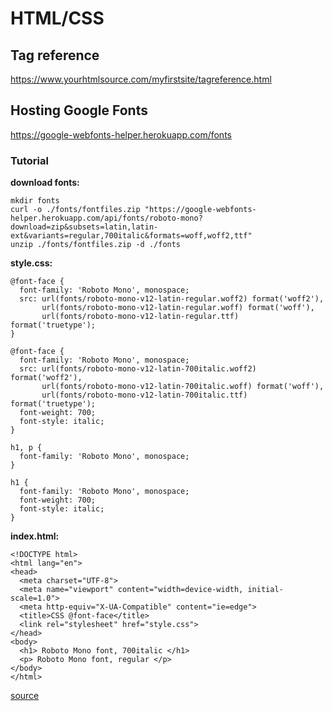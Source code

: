 # HTML/CSS

## Tag reference

https://www.yourhtmlsource.com/myfirstsite/tagreference.html

## Hosting Google Fonts

https://google-webfonts-helper.herokuapp.com/fonts

### Tutorial

**download fonts:**

    mkdir fonts
    curl -o ./fonts/fontfiles.zip "https://google-webfonts-helper.herokuapp.com/api/fonts/roboto-mono?download=zip&subsets=latin,latin-ext&variants=regular,700italic&formats=woff,woff2,ttf"
    unzip ./fonts/fontfiles.zip -d ./fonts

**style.css:**

    @font-face {
      font-family: 'Roboto Mono', monospace;
      src: url(fonts/roboto-mono-v12-latin-regular.woff2) format('woff2'),
           url(fonts/roboto-mono-v12-latin-regular.woff) format('woff'),
           url(fonts/roboto-mono-v12-latin-regular.ttf) format('truetype');
    }

    @font-face {
      font-family: 'Roboto Mono', monospace;
      src: url(fonts/roboto-mono-v12-latin-700italic.woff2) format('woff2'),
           url(fonts/roboto-mono-v12-latin-700italic.woff) format('woff'),
           url(fonts/roboto-mono-v12-latin-700italic.ttf) format('truetype');
      font-weight: 700;
      font-style: italic;
    }

    h1, p {
      font-family: 'Roboto Mono', monospace;
    }

    h1 {
      font-family: 'Roboto Mono', monospace;
      font-weight: 700;
      font-style: italic;
    }

**index.html:**

    <!DOCTYPE html>
    <html lang="en">
    <head>
      <meta charset="UTF-8">
      <meta name="viewport" content="width=device-width, initial-scale=1.0">
      <meta http-equiv="X-UA-Compatible" content="ie=edge">
      <title>CSS @font-face</title>
      <link rel="stylesheet" href="style.css">
    </head>
    <body>
      <h1> Roboto Mono font, 700italic </h1>
      <p> Roboto Mono font, regular </p>
    </body>
    </html>

[source](https://www.digitalocean.com/community/tutorials/css-font-face)

